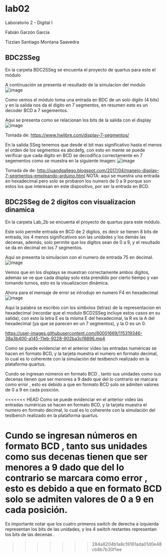 # lab02
Laboratorio 2 - Digital I

Fabián Garzón García

Tizzian Santiago Montana Saavedra

## BDC2SSeg

En la carpeta BDC2SSeg se encuenta el proyecto de quartus para este el módulo

A continuación se presenta el resultado de la simulacion del modulo
![image](https://user-images.githubusercontent.com/80001669/115319290-0c883300-a145-11eb-8490-6006f72f0f35.png)

Como vemos el módulo toma una entrada en BDC de un solo dígito (4 bits) y en la salida nos da el digito en 7 segmentos, en resumen este es un decoder BCD a 7 segementos.

Aquí se presenta como se relacionan los bits de la salida con el display
![image](https://user-images.githubusercontent.com/80001669/115320137-e19ede80-a146-11eb-8047-0ca35079db35.png)

Tomada de: https://www.hwlibre.com/display-7-segmentos/

En la salida SSeg tenemos que desde el bit mas significativo hasta el menos el orden de los segmentos es abcdefg, con esto en mente se puede verificar que cada digito en BCD se decodifica correctamente en 7 segementos como se muestra en la siguiente imagen:
![image](https://user-images.githubusercontent.com/80001669/115320469-92a57900-a147-11eb-9461-8d7504c45565.png)

Tomada de de: http://juandgallego.blogspot.com/2017/04/manejo-display-7-segmentos-empleando-arduino.html
NOTA: aqui se muestra una entrada en hexadecimal pero solo se probaron los numero de 0 a 9 porque son estos los que interesan en este dispositivo, por ser la entrada en BCD.

## BDC2SSeg de 2 digitos con visualizacion dinamica

En la carpeta Lab_2b se encuenta el proyecto de quartus para este módulo.

Este solo permite entrada en BCD de 2 digitos, es decir se tienen 8 bits de entrada, los 4 menos significativos son las unidades y los demás las decenas, además, solo permite que los digitos sean de 0 a 9, y el resultado se da en decimal en los 7 segmentos.

Aqui se presenta la simulacion con el numero de entrada 75 en decimal.
![image](https://user-images.githubusercontent.com/80001669/115325769-d56c4e80-a151-11eb-928f-5b363a39f91d.png)

Vemos que en los displays se muestran correctamente ambos dígitos, ademas se ve que cada display solo esta prendido por cierto tiempo y van tomando turnos, esto es la visualizacion dinámica. 

Ahora para el mensaje de error se introdujo en numero F4 en hexadecimal
![image](https://user-images.githubusercontent.com/80001669/115326443-e6698f80-a152-11eb-89ec-81a78629be1f.png)

Aqui la palabra <ERROR> se escribio con los simbolos (letras) de la representacion en hexadecimal (recordar que el modulo BCD2SSeg incluye estos casos en su salida), con esto la letra E es la misma E del hexadecimal, la R es la A del hexadecimal (ya que se parecen en un 7 segmentos), y la O es un 0.
  

https://user-images.githubusercontent.com/80001669/115319346-38a3b400-a145-11eb-9228-902ba3cf8896.mp4


Como se puede evidenciar en el anterior video  las entradas numéricas  se hacen en formato BCD, y  la tarjeta muestra el numero en formato decimal, lo cual es lo coherente con la simulación del testbench realizado en la plataforma quartus.

Cundo se ingresan números en formato BCD , tanto sus unidades como sus decenas tienen que ser menores a 9 dado que del lo contrario se marcara como error , esto es debido a que en formato BCD solo se admiten valores de 0 a 9 en cada posición. 

<<<<<<< HEAD
Como se puede evidenciar en el anterior video  las entradas numéricas  se hacen en formato BCD, y  la tarjeta muestra el numero en formato decimal, lo cual es lo coherente con la simulación del testbench realizado en la plataforma quartus.

Cundo se ingresan números en formato BCD , tanto sus unidades como sus decenas tienen que ser menores a 9 dado que del lo contrario se marcara como error , esto es debido a que en formato BCD solo se admiten valores de 0 a 9 en cada posición. 
=======
Es importante notar que los cuatro primeros switch  de derecha a izquierda representan los bits de las unidades, y los 4 switch restantes representan los bits de las  decenas .
>>>>>>> 284a8204b1a8c19161ada01d0e48cb8b7b30f1ee

